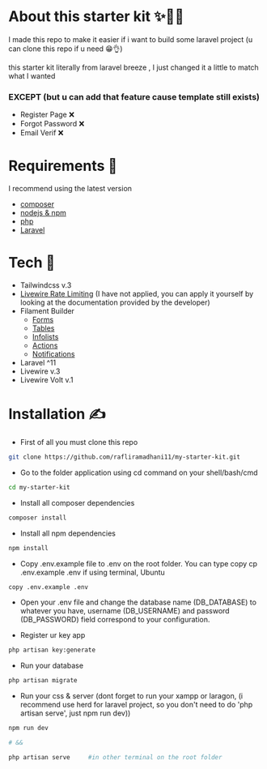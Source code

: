 # About this starter kit ✨🐱‍🏍

I made this repo to make it easier if i want to build some laravel project (u can clone this repo if u need 😁👌)

this starter kit literally from laravel breeze , I just changed it a little to match what I wanted

### EXCEPT (but u can add that feature cause template still exists)

-   Register Page ❌
-   Forgot Password ❌
-   Email Verif ❌

# Requirements 👀

I recommend using the latest version

-   [composer](https://getcomposer.org/)
-   [nodejs & npm](https://nodejs.org/en/download)
-   [php](https://www.php.net/downloads.php)
-   [Laravel](https://laravel.com/docs/12.x/installation)

# Tech 🌟

-   Tailwindcss v.3
-   [Livewire Rate Limiting](https://github.com/danharrin/livewire-rate-limiting?ref=madewithlaravel.com) (I have not applied, you can apply it yourself by looking at the documentation provided by the developer)
-   Filament Builder
    -   [Forms](https://filamentphp.com/docs/3.x/forms/installation)
    -   [Tables](https://filamentphp.com/docs/3.x/tables/installation)
    -   [Infolists](https://filamentphp.com/docs/3.x/infolists/installation)
    -   [Actions](https://filamentphp.com/docs/3.x/actions/installation)
    -   [Notifications](https://filamentphp.com/docs/3.x/notifications/installation)
-   Laravel ^11
-   Livewire v.3
-   Livewire Volt v.1

# Installation ✍

-   First of all you must clone this repo

```bash
git clone https://github.com/rafliramadhani11/my-starter-kit.git
```

-   Go to the folder application using cd command on your shell/bash/cmd

```bash
cd my-starter-kit
```

-   Install all composer dependencies

```bash
composer install
```

-   Install all npm dependencies

```bash
npm install
```

-   Copy .env.example file to .env on the root folder. You can type copy cp .env.example .env if using terminal, Ubuntu

```bash
copy .env.example .env
```

-   Open your .env file and change the database name (DB_DATABASE) to whatever you have, username (DB_USERNAME) and password (DB_PASSWORD) field correspond to your configuration.

-   Register ur key app

```bash
php artisan key:generate
```

-   Run your database

```bash
php artisan migrate
```

-   Run your css & server
    (dont forget to run your xampp or laragon, (i recommend use herd for laravel project, so you don't need to do 'php artisan serve', just npm run dev))

```bash
npm run dev

# &&

php artisan serve     #in other terminal on the root folder
```
